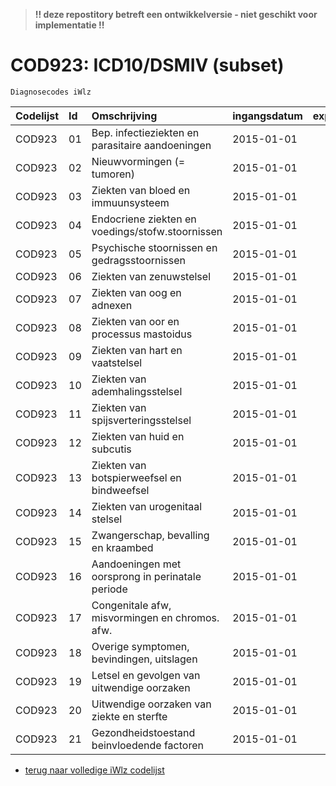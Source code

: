 > **!! deze repostitory betreft een ontwikkelversie - niet geschikt voor implementatie !!**	
# COD923: ICD10/DSMIV (subset)	
	Diagnosecodes iWlz	
|Codelijst|Id|Omschrijving|ingangsdatum|expiratiedatum|mutatiedatum|mutatie|	
|:--|:--|:--|:--|:--|:--|:--|	
|	COD923	|	01	|	Bep. infectieziekten en parasitaire aandoeningen	|	2015-01-01	|		|		|		|
|	COD923	|	02	|	Nieuwvormingen (= tumoren)	|	2015-01-01	|		|		|		|
|	COD923	|	03	|	Ziekten van bloed en immuunsysteem	|	2015-01-01	|		|		|		|
|	COD923	|	04	|	Endocriene ziekten en voedings/stofw.stoornissen	|	2015-01-01	|		|		|		|
|	COD923	|	05	|	Psychische stoornissen en gedragsstoornissen	|	2015-01-01	|		|		|		|
|	COD923	|	06	|	Ziekten van zenuwstelsel	|	2015-01-01	|		|		|		|
|	COD923	|	07	|	Ziekten van oog en adnexen	|	2015-01-01	|		|		|		|
|	COD923	|	08	|	Ziekten van oor en processus mastoidus	|	2015-01-01	|		|		|		|
|	COD923	|	09	|	Ziekten van hart en vaatstelsel	|	2015-01-01	|		|		|		|
|	COD923	|	10	|	Ziekten van ademhalingsstelsel	|	2015-01-01	|		|		|		|
|	COD923	|	11	|	Ziekten van spijsverteringsstelsel	|	2015-01-01	|		|		|		|
|	COD923	|	12	|	Ziekten van huid en subcutis	|	2015-01-01	|		|		|		|
|	COD923	|	13	|	Ziekten van botspierweefsel en bindweefsel	|	2015-01-01	|		|		|		|
|	COD923	|	14	|	Ziekten van urogenitaal stelsel	|	2015-01-01	|		|		|		|
|	COD923	|	15	|	Zwangerschap, bevalling en kraambed	|	2015-01-01	|		|		|		|
|	COD923	|	16	|	Aandoeningen met oorsprong in perinatale periode	|	2015-01-01	|		|		|		|
|	COD923	|	17	|	Congenitale afw, misvormingen en chromos. afw.	|	2015-01-01	|		|		|		|
|	COD923	|	18	|	Overige symptomen, bevindingen, uitslagen	|	2015-01-01	|		|		|		|
|	COD923	|	19	|	Letsel en gevolgen van uitwendige oorzaken	|	2015-01-01	|		|		|		|
|	COD923	|	20	|	Uitwendige oorzaken van ziekte en sterfte	|	2015-01-01	|		|		|		|
|	COD923	|	21	|	Gezondheidstoestand beinvloedende factoren	|	2015-01-01	|		|		|		|

* [terug naar volledige iWlz codelijst](../../iWlz-codelijsten.md)
